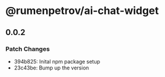 # @rumenpetrov/ai-chat-widget

## 0.0.2

### Patch Changes

- 394b825: Inital npm package setup
- 23c43be: Bump up the version
